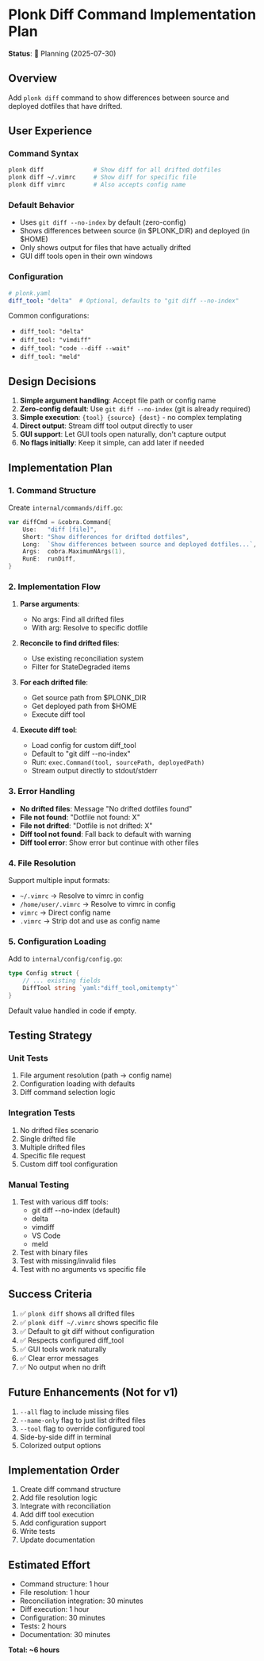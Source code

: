 # Plonk Diff Command Implementation Plan

**Status**: 📝 Planning (2025-07-30)

## Overview
Add `plonk diff` command to show differences between source and deployed dotfiles that have drifted.

## User Experience

### Command Syntax
```bash
plonk diff              # Show diff for all drifted dotfiles
plonk diff ~/.vimrc     # Show diff for specific file
plonk diff vimrc        # Also accepts config name
```

### Default Behavior
- Uses `git diff --no-index` by default (zero-config)
- Shows differences between source (in $PLONK_DIR) and deployed (in $HOME)
- Only shows output for files that have actually drifted
- GUI diff tools open in their own windows

### Configuration
```yaml
# plonk.yaml
diff_tool: "delta"  # Optional, defaults to "git diff --no-index"
```

Common configurations:
- `diff_tool: "delta"`
- `diff_tool: "vimdiff"`
- `diff_tool: "code --diff --wait"`
- `diff_tool: "meld"`

## Design Decisions

1. **Simple argument handling**: Accept file path or config name
2. **Zero-config default**: Use `git diff --no-index` (git is already required)
3. **Simple execution**: `{tool} {source} {dest}` - no complex templating
4. **Direct output**: Stream diff tool output directly to user
5. **GUI support**: Let GUI tools open naturally, don't capture output
6. **No flags initially**: Keep it simple, can add later if needed

## Implementation Plan

### 1. Command Structure
Create `internal/commands/diff.go`:
```go
var diffCmd = &cobra.Command{
    Use:   "diff [file]",
    Short: "Show differences for drifted dotfiles",
    Long:  `Show differences between source and deployed dotfiles...`,
    Args:  cobra.MaximumNArgs(1),
    RunE:  runDiff,
}
```

### 2. Implementation Flow

1. **Parse arguments**:
   - No args: Find all drifted files
   - With arg: Resolve to specific dotfile

2. **Reconcile to find drifted files**:
   - Use existing reconciliation system
   - Filter for StateDegraded items

3. **For each drifted file**:
   - Get source path from $PLONK_DIR
   - Get deployed path from $HOME
   - Execute diff tool

4. **Execute diff tool**:
   - Load config for custom diff_tool
   - Default to "git diff --no-index"
   - Run: `exec.Command(tool, sourcePath, deployedPath)`
   - Stream output directly to stdout/stderr

### 3. Error Handling

- **No drifted files**: Message "No drifted dotfiles found"
- **File not found**: "Dotfile not found: X"
- **File not drifted**: "Dotfile is not drifted: X"
- **Diff tool not found**: Fall back to default with warning
- **Diff tool error**: Show error but continue with other files

### 4. File Resolution

Support multiple input formats:
- `~/.vimrc` → Resolve to vimrc in config
- `/home/user/.vimrc` → Resolve to vimrc in config
- `vimrc` → Direct config name
- `.vimrc` → Strip dot and use as config name

### 5. Configuration Loading

Add to `internal/config/config.go`:
```go
type Config struct {
    // ... existing fields
    DiffTool string `yaml:"diff_tool,omitempty"`
}
```

Default value handled in code if empty.

## Testing Strategy

### Unit Tests
1. File argument resolution (path → config name)
2. Configuration loading with defaults
3. Diff command selection logic

### Integration Tests
1. No drifted files scenario
2. Single drifted file
3. Multiple drifted files
4. Specific file request
5. Custom diff tool configuration

### Manual Testing
1. Test with various diff tools:
   - git diff --no-index (default)
   - delta
   - vimdiff
   - VS Code
   - meld
2. Test with binary files
3. Test with missing/invalid files
4. Test with no arguments vs specific file

## Success Criteria

1. ✅ `plonk diff` shows all drifted files
2. ✅ `plonk diff ~/.vimrc` shows specific file
3. ✅ Default to git diff without configuration
4. ✅ Respects configured diff_tool
5. ✅ GUI tools work naturally
6. ✅ Clear error messages
7. ✅ No output when no drift

## Future Enhancements (Not for v1)

1. `--all` flag to include missing files
2. `--name-only` flag to just list drifted files
3. `--tool` flag to override configured tool
4. Side-by-side diff in terminal
5. Colorized output options

## Implementation Order

1. Create diff command structure
2. Add file resolution logic
3. Integrate with reconciliation
4. Add diff tool execution
5. Add configuration support
6. Write tests
7. Update documentation

## Estimated Effort

- Command structure: 1 hour
- File resolution: 1 hour
- Reconciliation integration: 30 minutes
- Diff execution: 1 hour
- Configuration: 30 minutes
- Tests: 2 hours
- Documentation: 30 minutes

**Total: ~6 hours**
